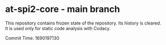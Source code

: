 # at-spi2-core - main branch

This repository contains frozen state of the repository.
Its history is cleared. It is used only for static code
analysis with Codacy.

Commit Time: 1690197130